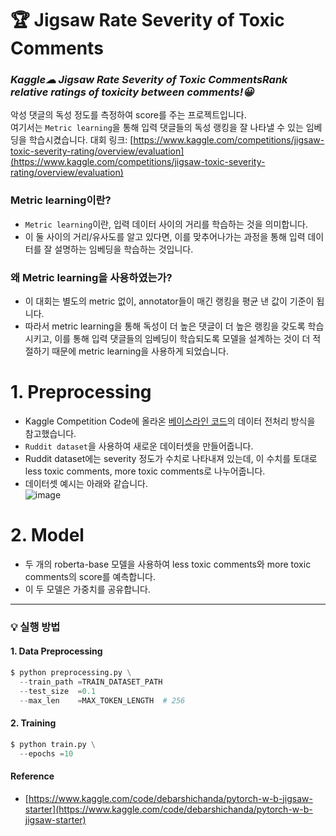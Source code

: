 🏆 Jigsaw Rate Severity of Toxic Comments
===
### *Kaggle☁ Jigsaw Rate Severity of Toxic CommentsRank relative ratings of toxicity between comments!😀*    
악성 댓글의 독성 정도를 측정하여 score를 주는 프로젝트입니다.    
여기서는 `Metric learning`을 통해 입력 댓글들의 독성 랭킹을 잘 나타낼 수 있는 임베딩을 학습시켰습니다.
대회 링크: [https://www.kaggle.com/competitions/jigsaw-toxic-severity-rating/overview/evaluation](https://www.kaggle.com/competitions/jigsaw-toxic-severity-rating/overview/evaluation)    

### Metric learning이란?
* `Metric learning`이란, 입력 데이터 사이의 거리를 학습하는 것을 의미합니다.
* 이 둘 사이의 거리/유사도를 알고 있다면, 이를 맞추어나가는 과정을 통해 입력 데이터를 잘 설명하는 임베딩을 학습하는 것입니다.

### 왜 Metric learning을 사용하였는가?
* 이 대회는 별도의 metric 없이, annotator들이 매긴 랭킹을 평균 낸 값이 기준이 됩니다.
* 따라서 metric learning을 통해 독성이 더 높은 댓글이 더 높은 랭킹을 갖도록 학습시키고, 이를 통해 입력 댓글들의 임베딩이 학습되도록 모델을 설계하는 것이 더 적절하기 때문에 metric learning을 사용하게 되었습니다.

# 1. Preprocessing
* Kaggle Competition Code에 올라온 [베이스라인 코드](https://www.kaggle.com/code/debarshichanda/pytorch-w-b-jigsaw-starter)의 데이터 전처리 방식을 참고했습니다.
* `Ruddit dataset`을 사용하여 새로운 데이터셋을 만들어줍니다.
* Ruddit dataset에는 severity 정도가 수치로 나타내져 있는데, 이 수치를 토대로 less toxic comments, more toxic comments로 나누어줍니다.
* 데이터셋 예시는 아래와 같습니다.    
![image](https://user-images.githubusercontent.com/74829786/177865875-e9d7ad31-5171-40e0-a5ca-d20a9f901d67.png)


# 2. Model
* 두 개의 roberta-base 모델을 사용하여 less toxic comments와 more toxic comments의 score를 예측합니다.
* 이 두 모델은 가중치를 공유합니다.

***


### 💡 실행 방법

#### 1. Data Preprocessing
```python
$ python preprocessing.py \
  --train_path =TRAIN_DATASET_PATH
  --test_size  =0.1
  --max_len    =MAX_TOKEN_LENGTH  # 256
```

#### 2. Training
```python
$ python train.py \
  --epochs =10
```


#### Reference
* [https://www.kaggle.com/code/debarshichanda/pytorch-w-b-jigsaw-starter](https://www.kaggle.com/code/debarshichanda/pytorch-w-b-jigsaw-starter)
